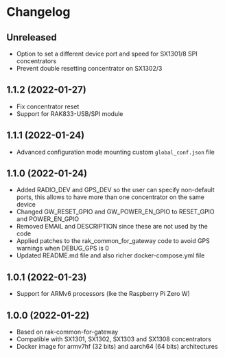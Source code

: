 # Changelog

## Unreleased

* Option to set a different device port and speed for SX1301/8 SPI concentrators
* Prevent double resetting concentrator on SX1302/3

## 1.1.2 (2022-01-27)

* Fix concentrator reset
* Support for RAK833-USB/SPI module

## 1.1.1 (2022-01-24)

* Advanced configuration mode mounting custom `global_conf.json` file
 
## 1.1.0 (2022-01-24)

* Added RADIO_DEV and GPS_DEV so the user can specify non-default ports, this allows to have more than one concentrator on the same device
* Changed GW_RESET_GPIO and GW_POWER_EN_GPIO to RESET_GPIO and POWER_EN_GPIO
* Removed EMAIL and DESCRIPTION since these are not used by the code
* Applied patches to the rak_common_for_gateway code to avoid GPS warnings when DEBUG_GPS is 0
* Updated README.md file and also richer docker-compose.yml file

## 1.0.1 (2022-01-23)

* Support for ARMv6 processors (lke the Raspberry Pi Zero W)

## 1.0.0 (2022-01-22)

* Based on rak-common-for-gateway
* Compatible with SX1301, SX1302, SX1303 and SX1308 concentrators
* Docker image for armv7hf (32 bits) and aarch64 (64 bits) architectures
